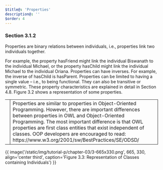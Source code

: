 ```yaml
---
$title@: 'Properties'
description@: ''
$order: 4
---
```


### Section 3.1.2

Properties are binary relations between individuals, i.e., properties link two individuals together.

For example, the property hasFriend might link the individual Biswanath to the individual Michael, or the property hasChild might link the individual Michael to the individual Oriana.
Properties can have inverses.
For example, the inverse of hasChild is hasParent.
Properties can be limited to having a single value – i.e., to being functional.
They can also be transitive or symmetric.
These property characteristics are explained in detail in Section 4.8.
Figure 3.2 shows a representation of some properties.

<table><tr>
<td>
<svg version="1.0" xmlns="http://www.w3.org/2000/svg" viewBox="0 0 96 123" preserveAspectRatio="xMidYMid meet">
<g transform="translate(0.000000,123.000000) scale(0.100000,-0.100000)" fill="#009485" stroke="#009485">
<path d="M60 620 l0 -510 385 0 385 0 0 373 0 372 -138 138 -137 137 -248 0 -247 0 0 -510z m480 350 l0 -130 130 0 130 0 0 -350 0 -350 -355 0 -355 0 0 480 0 480 225 0 225 0 0 -130z m135 0 l110 -110 -113 0 -112 0 0 110 c0 61 1 110 3 110 1 0 52 -49 112 -110z"/>
<path d="M190 785 c0 -12 20 -15 120 -15 100 0 120 3 120 15 0 13 -20 15 -120 15 -100 0 -120 -2 -120 -15z"/>
<path d="M190 685 c0 -13 35 -15 255 -15 220 0 255 2 255 15 0 13 -35 15 -255 15 -220 0 -255 -2 -255 -15z"/>
<path d="M190 580 c0 -6 92 -10 255 -10 163 0 255 4 255 10 0 6 -92 10 -255 10 -163 0 -255 -4 -255 -10z"/>
<path d="M190 480 c0 -6 92 -10 255 -10 163 0 255 4 255 10 0 6 -92 10 -255 10 -163 0 -255 -4 -255 -10z"/>
<path d="M190 380 c0 -6 92 -10 255 -10 163 0 255 4 255 10 0 6 -92 10 -255 10 -163 0 -255 -4 -255 -10z"/>
<path d="M192 278 c4 -10 66 -14 256 -16 220 -2 252 0 252 13 0 13 -34 15 -256 15 -200 0 -255 -3 -252 -12z"/>
</g>
</svg>
</td>
<td colspan="3" style="border: 1px solid;">
Properties are similar to properties in Object-Oriented Programming.
However, there are important differences between properties in OWL and Object-Oriented Programming.
The most important difference is that OWL properties are first class entities that exist independent of classes.
OOP developers are encouraged to read: https://www.w3.org/2001/sw/BestPractices/SE/ODSD/ 
</td>
</tr></table>

{{ image('/static/img/tutorial-p/chapter-03/3-665x330.png', 665, 330, align='center third', caption='Figure 3.3: Representation of Classes containing Individuals') }}
